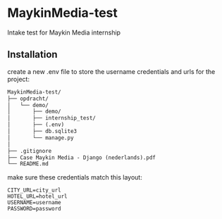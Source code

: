 # MaykinMedia-test
Intake test for Maykin Media internship


## Installation

create a new .env file to store the username credentials and urls for the project:

```markdown
MaykinMedia-test/
├── opdracht/
│   └── demo/
│       ├── demo/
│       ├── internship_test/
│       ├── (.env)
│       ├── db.sqlite3
│       └── manage.py
│
├── .gitignore
├── Case Maykin Media - Django (nederlands).pdf
└── README.md
```

make sure these credentials match this layout:
```env
CITY_URL=city_url
HOTEL_URL=hotel_url
USERNAME=username
PASSWORD=password
```